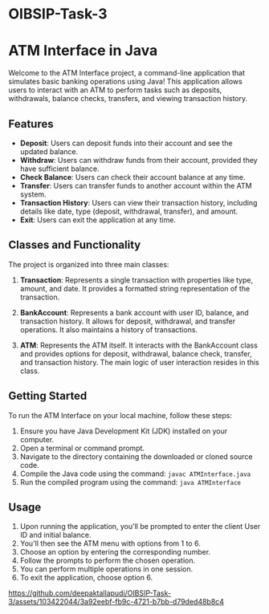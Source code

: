 # OIBSIP-Task-3

# ATM Interface in Java

Welcome to the ATM Interface project, a command-line application that simulates basic banking operations using Java! This application allows users to interact with an ATM to perform tasks such as deposits, withdrawals, balance checks, transfers, and viewing transaction history.

## Features

- **Deposit**: Users can deposit funds into their account and see the updated balance.
- **Withdraw**: Users can withdraw funds from their account, provided they have sufficient balance.
- **Check Balance**: Users can check their account balance at any time.
- **Transfer**: Users can transfer funds to another account within the ATM system.
- **Transaction History**: Users can view their transaction history, including details like date, type (deposit, withdrawal, transfer), and amount.
- **Exit**: Users can exit the application at any time.

## Classes and Functionality

The project is organized into three main classes:

1. **Transaction**: Represents a single transaction with properties like type, amount, and date. It provides a formatted string representation of the transaction.

2. **BankAccount**: Represents a bank account with user ID, balance, and transaction history. It allows for deposit, withdrawal, and transfer operations. It also maintains a history of transactions.

3. **ATM**: Represents the ATM itself. It interacts with the BankAccount class and provides options for deposit, withdrawal, balance check, transfer, and transaction history. The main logic of user interaction resides in this class.

## Getting Started

To run the ATM Interface on your local machine, follow these steps:

1. Ensure you have Java Development Kit (JDK) installed on your computer.
2. Open a terminal or command prompt.
3. Navigate to the directory containing the downloaded or cloned source code.
4. Compile the Java code using the command: `javac ATMInterface.java`
5. Run the compiled program using the command: `java ATMInterface`

## Usage

1. Upon running the application, you'll be prompted to enter the client User ID and initial balance.
2. You'll then see the ATM menu with options from 1 to 6.
3. Choose an option by entering the corresponding number.
4. Follow the prompts to perform the chosen operation.
5. You can perform multiple operations in one session.
6. To exit the application, choose option 6.


https://github.com/deepaktallapudi/OIBSIP-Task-3/assets/103422044/3a92eebf-fb9c-4721-b7bb-d79ded48b8c4

